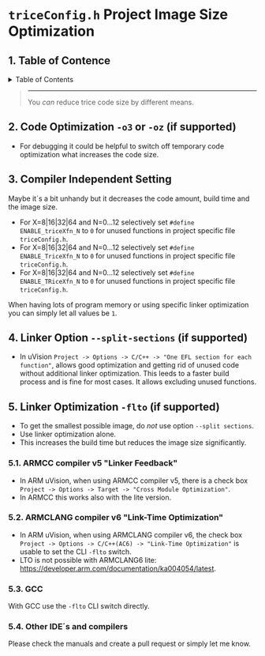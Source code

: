 
# `triceConfig.h` Project Image Size Optimization

##  1. <a name='TableofContence'></a>Table of Contence

<details><summary>Table of Contents</summary><ol>
<!-- vscode-markdown-toc -->

- [`triceConfig.h` Project Image Size Optimization](#triceconfigh-project-image-size-optimization)
  - [1. Table of Contence](#1-table-of-contence)
  - [2. Code Optimization `-o3` or `-oz` (if supported)](#2-code-optimization--o3-or--oz-if-supported)
  - [3. Compiler Independent Setting](#3-compiler-independent-setting)
  - [4. Linker Option `--split-sections` (if supported)](#4-linker-option---split-sections-if-supported)
  - [5. Linker Optimization `-flto` (if supported)](#5-linker-optimization--flto-if-supported)
    - [5.1. ARMCC compiler v5 "Linker Feedback"](#51-armcc-compiler-v5-linker-feedback)
    - [5.2. ARMCLANG compiler v6 "Link-Time Optimization"](#52-armclang-compiler-v6-link-time-optimization)
    - [5.3. GCC](#53-gcc)
    - [5.4. Other IDE´s and compilers](#54-other-ides-and-compilers)

<!-- vscode-markdown-toc-config
	numbering=true
	autoSave=true
	/vscode-markdown-toc-config -->
<!-- /vscode-markdown-toc -->

</ol></details>

> ---
> You *can* reduce trice code size by different means.

##  2. <a name='CodeOptimization-o3or-ozifsupported'></a>Code Optimization `-o3` or `-oz` (if supported)

* For debugging it could be helpful to switch off temporary code optimization what increases the code size.

##  3. <a name='CompilerIndependentSetting'></a>Compiler Independent Setting

Maybe it´s a bit unhandy but it decreases the code amount, build time and the image size.

* For X=8|16|32|64 and N=0...12 selectively set `#define ENABLE_triceXfn_N` to `0` for unused functions in project specific file `triceConfig.h`.
* For X=8|16|32|64 and N=0...12 selectively set `#define ENABLE_TriceXfn_N` to `0` for unused functions in project specific file `triceConfig.h`.
* For X=8|16|32|64 and N=0...12 selectively set `#define ENABLE_TRiceXfn_N` to `0` for unused functions in project specific file `triceConfig.h`.

When having lots of program memory or using specific linker optimization you can simply let all values be `1`.

##  4. <a name='LinkerOption--split-sectionsifsupported'></a>Linker Option `--split-sections` (if supported)

* In uVision `Project -> Options -> C/C++ -> "One EFL section for each function"`, allows good optimization and getting rid of unused code without additional linker optimization. This leeds to a faster build process and is fine for most cases. It allows excluding unused functions.

##  5. <a name='LinkerOptimization-fltoifsupported'></a>Linker Optimization `-flto` (if supported)

* To get the smallest possible image, do _not_ use option `--split sections`.
* Use linker optimization alone.
* This increases the build time but reduces the image size significantly.

###  5.1. <a name='ARMCCcompilerv5LinkerFeedback'></a>ARMCC compiler v5 "Linker Feedback"

* In ARM uVision, when using ARMCC compiler v5, there is a check box `Project -> Options -> Target -> "Cross Module Optimization"`.
* In ARMCC this works also with the lite version.

###  5.2. <a name='ARMCLANGcompilerv6Link-TimeOptimization'></a>ARMCLANG compiler v6 "Link-Time Optimization"

* In ARM uVision, when using ARMCLANG compiler v6, the check box `Project -> Options -> C/C++(AC6) -> "Link-Time Optimization"` is usable to set the CLI `-flto` switch. 
* LTO is not possible with ARMCLANG6 lite: https://developer.arm.com/documentation/ka004054/latest.

###  5.3. <a name='GCC'></a>GCC

With GCC use the `-flto` CLI switch directly.

###  5.4. <a name='OtherIDEsandcompilers'></a>Other IDE´s and compilers

Please check the manuals and create a pull request or simply let me know.
